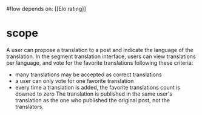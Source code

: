 #flow 
depends on: [[Elo rating]]

# scope
A user can propose a translation to a post and indicate the language of the translation.
In the segment translation interface, users can view translations per language, and vote for the favorite translations following these criteria:
- many translations may be accepted as correct translations
- a user can only vote for one favorite translation
- every time a translation is added, the favorite translations count is downed to zero
The translation is published in the same user's translation as the one who published the original post, not the translators.